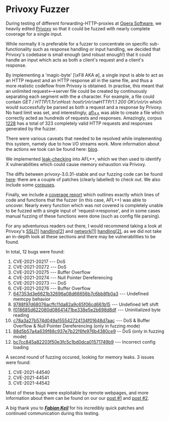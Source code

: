 # Privoxy Fuzzer

During testing of different forwarding-HTTP-proxies at [Opera Software](https://github.com/operasoftware), we heavily edited [Privoxy](https://www.privoxy.org) so that it could be fuzzed with nearly complete coverage for a single input.

While normally it is preferable for a fuzzer to concentrate on specific sub-functionality such as response handling or input handling, we decided that Privoxy's codebase is small enough (and robust enough!) that it could handle an input which acts as both a client's request and a client's response.

By implementing a 'magic-byte' \[\xF8 AKA ø\], a single input is able to act as an HTTP request and an HTTP response all in the same file, and thus a more realistic codeflow from Privoxy is obtained. In practise, this meant that an unlimited request<-->server file could be created by continuously separating each segment with the ø character.
For example, a file could contain _GET / HTTP/1.1\r\nHost: host\r\n\r\nøHTTP/1.1 200 OK\r\n\r\n_ which would successfully be parsed as both a request and a response by Privoxy.
No hard limit was set, and interestingly, [afl++](https://github.com/AFLplusplus/AFLplusplus) was able to create a file which correctly acted as hundreds of requests and responses. Amazingly, corpus [1228](https://github.com/MegaManSec/privoxy-fuzz/blob/master/corpus/1228) has a total of 323 completely valid HTTP requests and responses generated by the fuzzer.

There were various caveats that needed to be resolved while implementing this system, namely due to how I/O streams work. More information about the actions we took can be found here: [blog](https://blogs.opera.com/security/2021/05/fuzzing-http-proxies-privoxy-part-1/).

We implemented [leak-checking](https://github.com/AFLplusplus/AFLplusplus/pull/855) into AFL++, which we then used to identify X vulnerabilities which could cause memory exhaustion via Privoxy.

The diffs between privoxy-3.0.31-stable and our fuzzing code can be found [here](https://github.com/MegaManSec/privoxy-fuzz/commits/master): there are a couple of patches (clearly labelled) to check out.
We also include some [corpuses](/corpus/). 

Finally, we include a [coverage report](https://megamansec.github.io/privoxy-fuzz/) which outlines exactly which lines of code and functions that the fuzzer (in this case, AFL++) was able to uncover.
Nearly every function which was not covered is completely unable to be fuzzed with a single input of 'request->response', and in some cases manual fuzzing of these functions were done (such as config file parsing).

For any adventurous readers out there, I would recommend taking a look at Privoxy's [SSL\[1\]](https://megamansec.github.io/privoxy-fuzz/fuzz/ssl_common.c.gcov.html) [handling\[2\]](https://megamansec.github.io/privoxy-fuzz/fuzz/ssl.c.gcov.html) and [network\[1\]](https://megamansec.github.io/privoxy-fuzz/fuzz/jbsockets.c.gcov.html) [handling\[2\]](https://megamansec.github.io/privoxy-fuzz/fuzz/gateway.c.gcov.html), as we did not take an in-depth look at these sections and there may be vulnerabilities to be found.

In total, 12 bugs were found:
1) CVE-2021-20217  --- DoS
2) CVE-2021-20272  --- DoS
3) CVE-2021-20275  --- Buffer Overflow
4) CVE-2021-20274 --- Null Pointer Dereferencing 
5) CVE-2021-20273  --- DoS
6) CVE-2021-20276 --- Buffer Overflow
7) [647353d3e6621b32696a08d66656b7c6bb8fb0a3](https://www.privoxy.org/gitweb/?p=privoxy.git;a=commit;h=647353d3e6621b32696a08d66656b7c6bb8fb0a3) --- Undefined memcpy behavior
8) [9788f97d68076acffc11da82a9c65f06cd661b15](https://www.privoxy.org/gitweb/?p=privoxy.git;a=commit;h=9788f97d68076acffc11da82a9c65f06cd661b15)  --- Undefined left shift
9) [f018685d622080d08641471be338e5e2b698d8df](https://www.privoxy.org/gitweb/?p=privoxy.git;a=commit;h=f018685d622080d08641471be338e5e2b698d8df) --- Uninitialized byte reading
10) [c78a3a27b574d049a155542724134f01648d7aac](https://www.privoxy.org/gitweb/?p=privoxy.git;a=commit;h=c78a3a27b574d049a155542724134f01648d7aac) --- DoS & Buffer Overflow & Null Pointer Dereferencing (only in fuzzing mode) 
10) [88d5b57a4a639f88c937e7b22f6fe976b4380ce9](https://www.privoxy.org/gitweb/?p=privoxy.git;a=commit;h=88d5b57a4a639f88c937e7b22f6fe976b4380ce9) -- DoS (only in fuzzing mode)
11) [bc7cc845a82203f50e3fc5c1bd0dca01571749b9](https://www.privoxy.org/gitweb/?p=privoxy.git;a=commit;h=bc7cc845a82203f50e3fc5c1bd0dca01571749b9) --- Incorrect config loading

A second round of fuzzing occured, looking for memory leaks. 3 issues were found:
1) CVE-2021-44540
2) CVE-2021-44541
3) CVE-2021-44542


Most of these bugs were exploitable by remote webpages, and more information about them can be found on our our [post #1](https://blogs.opera.com/security/2021/05/fuzzing-http-proxies-privoxy-part-1/) and [post #2](https://blogs.opera.com/security/2022/01/fuzzing-http-proxies-privoxy-part-3/).

A big thank you to ***[Fabian Keil](https://www.fabiankeil.de/)*** for his incredibly quick patches and continued communication during this testing.

